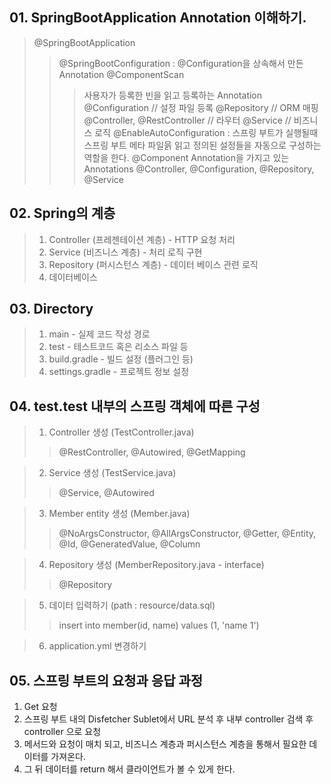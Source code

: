 ## 01. SpringBootApplication Annotation 이해하기.
> @SpringBootApplication
> > @SpringBootConfiguration : @Configuration을 상속해서 만든 Annotation
> > @ComponentScan 
> > > 사용자가 등록한 빈을 읽고 등록하는 Annotation
> > > @Configuration // 설정 파일 등록
> > > @Repository // ORM 매핑
> > > @Controller, @RestController // 라우터
> > > @Service // 비즈니스 로직
> > @EnableAutoConfiguration : 스프링 부트가 실행될때 스프링 부트 메타 파일읅 읽고 정의된 설정들을 자동으로 구성하는 역할을 한다.
> > @Component Annotation을 가지고 있는 Annotations
> > > @Controller, @Configuration, @Repository, @Service

## 02. Spring의 계층
> 1. Controller (프레젠테이션 계층) - HTTP 요청 처리
> 2. Service (비즈니스 계층) - 처리 로직 구현
> 3. Repository (퍼시스턴스 계층) - 데이터 베이스 관련 로직
> 4. 데이터베이스

## 03. Directory
> 1. main - 실제 코드 작성 경로
> 2. test - 테스트코드 혹은 리소스 파일 등
> 3. build.gradle - 빌드 설정 (플러그인 등)
> 4. settings.gradle - 프로젝트 정보 설정

## 04. test.test 내부의 스프링 객체에 따른 구성
> 1. Controller 생성 (TestController.java)
> > @RestController, @Autowired, @GetMapping

> 2. Service 생성 (TestService.java)
> > @Service, @Autowired

> 3. Member entity 생성 (Member.java)
> > @NoArgsConstructor, @AllArgsConstructor, @Getter, @Entity, @Id, @GeneratedValue, @Column

> 4. Repository 생성 (MemberRepository.java - interface)
> > @Repository
 
> 5. 데이터 입력하기 (path : resource/data.sql)
> > insert into member(id, name) values (1, 'name 1')

> 6. application.yml 변경하기 

## 05. 스프링 부트의 요청과 응답 과정 
1. Get 요청
2. 스프링 부트 내의 Disfetcher Sublet에서 URL 분석 후 내부 controller 검색 후 controller 으로 요청
3. 메서드와 요청이 매치 되고, 비즈니스 계층과 퍼시스턴스 계층을 통해서 필요한 데이터를 가져온다.
4. 그 뒤 데이터를 return 해서 클라이언트가 볼 수 있게 한다.